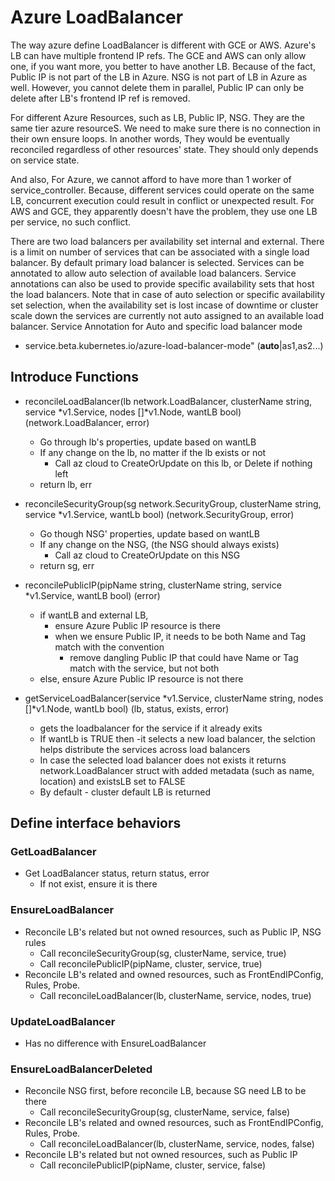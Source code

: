 # Azure LoadBalancer

The way azure define LoadBalancer is different with GCE or AWS. Azure's LB can have multiple frontend IP refs. The GCE and AWS can only allow one, if you want more, you better to have another LB. Because of the fact, Public IP is not part of the LB in Azure. NSG is not part of LB in Azure as well. However, you cannot delete them in parallel, Public IP can only be delete after LB's frontend IP ref is removed. 

For different Azure Resources, such as LB, Public IP, NSG. They are the same tier azure resourceS. We need to make sure there is no connection in their own ensure loops. In another words, They would be eventually reconciled regardless of other resources' state. They should only depends on service state.

And also, For Azure, we cannot afford to have more than 1 worker of service_controller. Because, different services could operate on the same LB, concurrent execution could result in conflict or unexpected result. For AWS and GCE, they apparently doesn't have the problem, they use one LB per service, no such conflict.

There are two load balancers per availability set internal and external. There is a limit on number of services that can be associated with a single load balancer.
By default primary load balancer is selected. Services can be annotated to allow auto selection of available load balancers. Service annotations can also be used to provide specific availability sets that host the load balancers. Note that in case of auto selection or specific availability set selection, when the availability set is lost incase of downtime or cluster scale down the services are currently not auto assigned to an available load balancer.
Service Annotation for Auto and specific load balancer mode

- service.beta.kubernetes.io/azure-load-balancer-mode" (__auto__|as1,as2...)

## Introduce Functions

- reconcileLoadBalancer(lb network.LoadBalancer, clusterName string, service *v1.Service, nodes []*v1.Node, wantLB bool) (network.LoadBalancer, error)
  - Go through lb's properties, update based on wantLB
  - If any change on the lb, no matter if the lb exists or not
    - Call az cloud to CreateOrUpdate on this lb, or Delete if nothing left
  - return lb, err

- reconcileSecurityGroup(sg network.SecurityGroup, clusterName string, service *v1.Service, wantLb bool) (network.SecurityGroup, error)
  - Go though NSG' properties, update based on wantLB
  - If any change on the NSG, (the NSG should always exists)
    - Call az cloud to CreateOrUpdate on this NSG
  - return sg, err

- reconcilePublicIP(pipName string, clusterName string, service *v1.Service, wantLB bool) (error)
  - if wantLB and external LB, 
    - ensure Azure Public IP resource is there
    - when we ensure Public IP, it needs to be both Name and Tag match with the convention
      - remove dangling Public IP that could have Name or Tag match with the service, but not both
  - else, ensure Azure Public IP resource is not there

- getServiceLoadBalancer(service *v1.Service, clusterName string, nodes []*v1.Node, wantLb bool) (lb, status, exists, error)
  - gets the loadbalancer for the service if it already exits
  - If wantLb is TRUE then -it selects a new load balancer, the selction helps distribute the services across load balancers
  - In case the selected load balancer does not exists it returns network.LoadBalancer struct with added metadata (such as name, location) and existsLB set to FALSE 
  - By default - cluster default LB is returned

## Define interface behaviors

### GetLoadBalancer

- Get LoadBalancer status, return status, error
  - If not exist, ensure it is there

### EnsureLoadBalancer

- Reconcile LB's related but not owned resources, such as Public IP, NSG rules
  - Call reconcileSecurityGroup(sg, clusterName, service, true)
  - Call reconcilePublicIP(pipName, cluster, service, true)
- Reconcile LB's related and owned resources, such as FrontEndIPConfig, Rules, Probe.
  - Call reconcileLoadBalancer(lb, clusterName, service, nodes, true)

### UpdateLoadBalancer

- Has no difference with EnsureLoadBalancer

### EnsureLoadBalancerDeleted

- Reconcile NSG first, before reconcile LB, because SG need LB to be there
  - Call reconcileSecurityGroup(sg, clusterName, service, false)
- Reconcile LB's related and owned resources, such as FrontEndIPConfig, Rules, Probe.
  - Call reconcileLoadBalancer(lb, clusterName, service, nodes, false)
- Reconcile LB's related but not owned resources, such as Public IP
  - Call reconcilePublicIP(pipName, cluster, service, false)